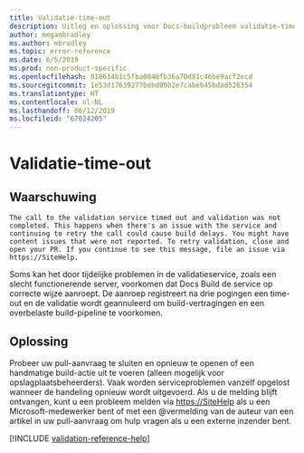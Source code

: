 ```yaml
---
title: Validatie-time-out
description: Uitleg en oplossing voor Docs-buildprobleem validatie-time-out
author: meganbradley
ms.author: mbradley
ms.topic: error-reference
ms.date: 6/5/2019
ms.prod: non-product-specific
ms.openlocfilehash: 018634b1c5fba0848fb36a70d81c46be9acf2ecd
ms.sourcegitcommit: 1e53d17639277bebd89b2e7cabeb45bdad526354
ms.translationtype: HT
ms.contentlocale: nl-NL
ms.lasthandoff: 06/12/2019
ms.locfileid: "67024205"
---
```

# <a name="validation-timeout"></a>Validatie-time-out

## <a name="warning"></a>Waarschuwing

`The call to the validation service timed out and validation was not completed. This happens when there's an issue with the service and continuing to retry the call could cause build delays. You might have content issues that were not reported. To retry validation, close and open your PR. If you continue to see this message, file an issue via https://SiteHelp.`

Soms kan het door tijdelijke problemen in de validatieservice, zoals een slecht functionerende server, voorkomen dat Docs Build de service op correcte wijze aanroept. De aanroep registreert na drie pogingen een time-out en de validatie wordt geannuleerd om build-vertragingen en een overbelaste build-pipeline te voorkomen.

## <a name="resolution"></a>Oplossing

Probeer uw pull-aanvraag te sluiten en opnieuw te openen of een handmatige build-actie uit te voeren (alleen mogelijk voor opslagplaatsbeheerders). Vaak worden serviceproblemen vanzelf opgelost wanneer de handeling opnieuw wordt uitgevoerd. Als u de melding blijft ontvangen, kunt u een probleem melden via [https://SiteHelp](https://SiteHelp) als u een Microsoft-medewerker bent of met een @vermelding van de auteur van een artikel in uw pull-aanvraag om hulp vragen als u een externe inzender bent.

<!--make sure to add this file to your includes folder and verify the path-->
[!INCLUDE [validation-reference-help](includes/validation-reference-help.md)]
